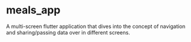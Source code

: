 # meals_app

A multi-screen flutter application that dives into the concept of navigation and sharing/passing data over in different screens.